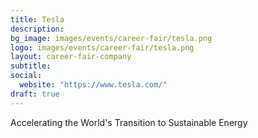 ```yaml
---
title: Tesla
description:
bg_image: images/events/career-fair/tesla.png
logo: images/events/career-fair/tesla.png
layout: career-fair-company
subtitle:
social:
  website: "https://www.tesla.com/"
draft: true
---
```


Accelerating the World's Transition to Sustainable Energy
